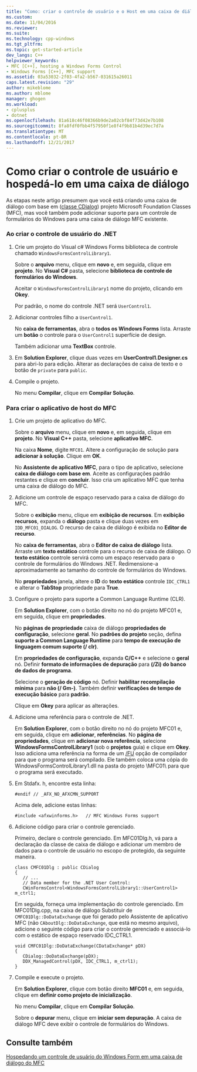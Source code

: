 ```yaml
---
title: "Como: criar o controle de usuário e o Host em uma caixa de diálogo | Microsoft Docs"
ms.custom: 
ms.date: 11/04/2016
ms.reviewer: 
ms.suite: 
ms.technology: cpp-windows
ms.tgt_pltfrm: 
ms.topic: get-started-article
dev_langs: C++
helpviewer_keywords:
- MFC [C++], hosting a Windows Forms Control
- Windows Forms [C++], MFC support
ms.assetid: 03a53032-2f03-4fa2-b567-031615a26011
caps.latest.revision: "29"
author: mikeblome
ms.author: mblome
manager: ghogen
ms.workload:
- cplusplus
- dotnet
ms.openlocfilehash: 81a618c46f08366b9de2a02cbf84f73d42e7b108
ms.sourcegitcommit: 8fa8fdf0fbb4f57950f1e8f4f9b81b4d39ec7d7a
ms.translationtype: MT
ms.contentlocale: pt-BR
ms.lasthandoff: 12/21/2017
---
```

# <a name="how-to-create-the-user-control-and-host-in-a-dialog-box"></a>Como criar o controle de usuário e hospedá-lo em uma caixa de diálogo
As etapas neste artigo presumem que você está criando uma caixa de diálogo com base em ([classe CDialog](../mfc/reference/cdialog-class.md)) projeto Microsoft Foundation Classes (MFC), mas você também pode adicionar suporte para um controle de formulários do Windows para uma caixa de diálogo MFC existente.  
  
### <a name="to-create-the-net-user-control"></a>Ao criar o controle de usuário do .NET  
  
1.  Crie um projeto do Visual c# Windows Forms biblioteca de controle chamado `WindowsFormsControlLibrary1`.  
  
     Sobre o **arquivo** menu, clique em **novo** e, em seguida, clique em **projeto**. No **Visual C#** pasta, selecione **biblioteca de controle de formulários do Windows**.  
  
     Aceitar o `WindowsFormsControlLibrary1` nome do projeto, clicando em **Okey**.  
  
     Por padrão, o nome do controle .NET será `UserControl1`.  
  
2.  Adicionar controles filho a `UserControl1`.  
  
     No **caixa de ferramentas**, abra o **todos os Windows Forms** lista. Arraste um **botão** o controle para o `UserControl1` superfície de design.  
  
     Também adicionar uma **TextBox** controle.  
  
3.  Em **Solution Explorer**, clique duas vezes em **UserControl1.Designer.cs** para abri-lo para edição. Alterar as declarações de caixa de texto e o botão de `private` para `public`.  
  
4.  Compile o projeto.  
  
     No menu **Compilar**, clique em **Compilar Solução**.  
  
### <a name="to-create-the-mfc-host-application"></a>Para criar o aplicativo de host do MFC  
  
1.  Crie um projeto de aplicativo do MFC.  
  
     Sobre o **arquivo** menu, clique em **novo** e, em seguida, clique em **projeto**. No **Visual C++** pasta, selecione **aplicativo MFC**.  
  
     Na caixa **Nome**, digite `MFC01`. Altere a configuração de solução para **adicionar à solução**. Clique em **OK**.  
  
     No **Assistente de aplicativo MFC**, para o tipo de aplicativo, selecione **caixa de diálogo com base em**. Aceite as configurações padrão restantes e clique em **concluir**. Isso cria um aplicativo MFC que tenha uma caixa de diálogo do MFC.  
  
2.  Adicione um controle de espaço reservado para a caixa de diálogo do MFC.  
  
     Sobre o **exibição** menu, clique em **exibição de recursos**. Em **exibição recursos**, expanda o **diálogo** pasta e clique duas vezes em `IDD_MFC01_DIALOG`. O recurso de caixa de diálogo é exibida no **Editor de recurso**.  
  
     No **caixa de ferramentas**, abra o **Editor de caixa de diálogo** lista. Arraste um **texto estático** controle para o recurso de caixa de diálogo. O **texto estático** controle servirá como um espaço reservado para o controle de formulários do Windows .NET. Redimensione-a aproximadamente ao tamanho do controle de formulários do Windows.  
  
     No **propriedades** janela, altere o **ID** do **texto estático** controle `IDC_CTRL1` e alterar o **TabStop** propriedade para **True**.  
  
3.  Configure o projeto para suporte a Common Language Runtime (CLR).  
  
     Em **Solution Explorer**, com o botão direito no nó do projeto MFC01 e, em seguida, clique em **propriedades**.  
  
     No **páginas de propriedade** caixa de diálogo **propriedades de configuração**, selecione **geral**. No **padrões do projeto** seção, defina **suporte a Common Language Runtime** para **tempo de execução de linguagem comum suporte (/ clr)**.  
  
     Em **propriedades de configuração**, expanda **C/C++** e selecione o **geral** nó. Definir **formato de informações de depuração** para **(/Zi) do banco de dados de programa**.  
  
     Selecione o **geração de código** nó. Definir **habilitar recompilação mínima** para **não (/ Gm-)**. Também definir **verificações de tempo de execução básico** para **padrão**.  
  
     Clique em **Okey** para aplicar as alterações.  
  
4.  Adicione uma referência para o controle de .NET.  
  
     Em **Solution Explorer**, com o botão direito no nó do projeto MFC01 e, em seguida, clique em **adicionar**, **referências**. No **página de propriedades**, clique em **adicionar nova referência**, selecione **WindowsFormsControlLibrary1** (sob o **projetos** guia) e clique em **Okey**. Isso adiciona uma referência na forma de um [/FU](../build/reference/fu-name-forced-hash-using-file.md) opção de compilador para que o programa será compilado. Ele também coloca uma cópia do WindowsFormsControlLibrary1.dll na pasta do projeto \MFC01\ para que o programa será executado.  
  
5.  Em Stdafx. h, encontre esta linha:  
  
    ```  
    #endif // _AFX_NO_AFXCMN_SUPPORT   
    ```  
  
     Acima dele, adicione estas linhas:  
  
    ```  
    #include <afxwinforms.h>   // MFC Windows Forms support  
    ```  
  
6.  Adicione código para criar o controle gerenciado.  
  
     Primeiro, declare o controle gerenciado. Em MFC01Dlg.h, vá para a declaração da classe de caixa de diálogo e adicionar um membro de dados para o controle de usuário no escopo de protegido, da seguinte maneira.  
  
    ```  
    class CMFC01Dlg : public CDialog  
    {  
       // ...  
       // Data member for the .NET User Control:  
       CWinFormsControl<WindowsFormsControlLibrary1::UserControl1> m_ctrl1;  
    ```  
  
     Em seguida, forneça uma implementação do controle gerenciado. Em MFC01Dlg.cpp, na caixa de diálogo Substituir de `CMFC01Dlg::DoDataExchange` que foi gerado pelo Assistente de aplicativo MFC (não `CAboutDlg::DoDataExchange`, que está no mesmo arquivo), adicione o seguinte código para criar o controle gerenciado e associá-lo com o estático de espaço reservado IDC_CTRL1.  
  
    ```  
    void CMFC01Dlg::DoDataExchange(CDataExchange* pDX)  
    {  
       CDialog::DoDataExchange(pDX);  
       DDX_ManagedControl(pDX, IDC_CTRL1, m_ctrl1);  
    }  
    ```  
  
7.  Compile e execute o projeto.  
  
     Em **Solution Explorer**, clique com botão direito **MFC01** e, em seguida, clique em **definir como projeto de inicialização**.  
  
     No menu **Compilar**, clique em **Compilar Solução**.  
  
     Sobre o **depurar** menu, clique em **iniciar sem depuração**. A caixa de diálogo MFC deve exibir o controle de formulários do Windows.  
  
## <a name="see-also"></a>Consulte também  
 [Hospedando um controle de usuário do Windows Form em uma caixa de diálogo do MFC](../dotnet/hosting-a-windows-form-user-control-in-an-mfc-dialog-box.md)